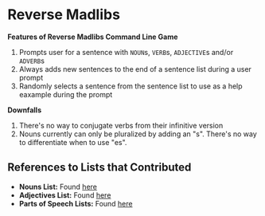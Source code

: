 # Reverse Madlibs #

__Features of Reverse Madlibs Command Line Game__
  1. Prompts user for a sentence with `NOUN`s, `VERB`s, `ADJECTIVE`s and/or `ADVERB`s
  2. Always adds new sentences to the end of a sentence list during a user prompt
  3. Randomly selects a sentence from the sentence list to use as a help eaxample during the prompt
  
__Downfalls__
  1. There's no way to conjugate verbs from their infinitive version
  2. Nouns currently can only be pluralized by adding an "s". There's no way to differentiate when to use "es".
  
## References to Lists that Contributed
  + **Nouns List:** Found [here](http://www.desiquintans.com/articles.php?page=nounlist)
  + **Adjectives List:** Found [here](http://www.d.umn.edu/~rave0029/research/adjectives1.txt)
  + **Parts of Speech Lists:** Found [here](http://www.ashley-bovan.co.uk/words/partsofspeech.html)